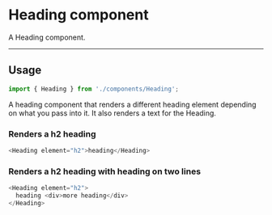 # Heading component

A Heading component.

---

## Usage

```js
import { Heading } from './components/Heading';
```

A heading component that renders a different heading element depending on what you pass into it. It also renders a text for the Heading.

### Renders a h2 heading

```js live
<Heading element="h2">heading</Heading>
```

### Renders a h2 heading with heading on two lines

```js live
<Heading element="h2">
  heading <div>more heading</div>
</Heading>
```
